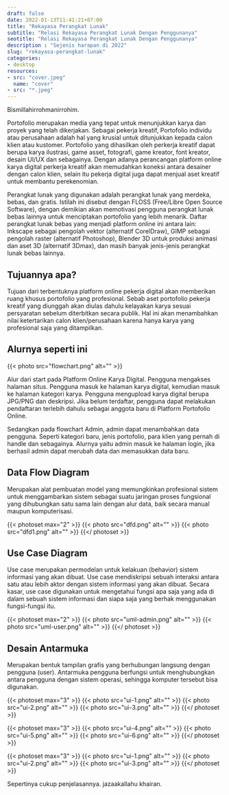 ```yaml
---
draft: false
date: 2022-01-13T11:41:21+07:00
title: "Rekayasa Perangkat Lunak"
subtitle: "Relasi Rekayasa Perangkat Lunak Dengan Penggunanya"
seotitle: "Relasi Rekayasa Perangkat Lunak Dengan Penggunanya"
description : "Sejenis harapan di 2022"
slug: "rekayasa-perangkat-lunak"
categories:
- desktop
resources:
- src: "cover.jpeg"
  name: "cover"
- src: "*.jpeg"
---
```


Bismillahirrohmanirrohim.

Portofolio merupakan media yang tepat untuk menunjukkan karya dan proyek yang telah dikerjakan. Sebagai pekerja kreatif, Portofolio individu atau perusahaan adalah hal yang krusial untuk ditunjukkan kepada calon klien atau kustomer. Portofolio yang dihasilkan oleh perkerja kreatif dapat berupa karya ilustrasi, game asset, fotografi, game kreator, font kreator, desain UI/UX dan sebagainya. Dengan adanya perancangan platform online karya digital perkerja kreatif akan memudahkan koneksi antara desainer dengan calon klien, selain itu pekerja digital juga dapat menjual aset kreatif untuk membantu perekenomian.

Perangkat lunak yang digunakan adalah perangkat lunak yang merdeka, bebas, dan gratis. Istilah ini disebut dengan FLOSS (Free/Libre Open Source Software), dengan demikian akan memotivasi pengguna perangkat lunak bebas lainnya untuk menciptakan portofolio yang lebih menarik. Daftar perangkat lunak bebas yang menjadi platform online ini antara lain: Inkscape sebagai pengolah vektor (alternatif CorelDraw), GIMP sebagai pengolah raster (alternatif Photoshop), Blender 3D untuk produksi animasi dan aset 3D (alternatif 3Dmax), dan masih banyak jenis-jenis perangkat lunak bebas lainnya.

## Tujuannya apa?

Tujuan dari terbentuknya platform online pekerja digital akan memberikan ruang khusus portofolio yang profesional. Sebab aset portofolio pekerja kreatif yang diunggah akan diulas dahulu kelayakan karya sesuai persyaratan sebelum diterbitkan secara publik. Hal ini akan menambahkan nilai ketertarikan calon klien/perusahaan karena hanya karya yang profesional saja yang ditampilkan.

## Alurnya seperti ini

{{< photo src="flowchart.png" alt="" >}}

Alur dari start pada Platform Online Karya Digital. Pengguna mengakses halaman situs. Pengguna masuk ke halaman karya digital, kemudian masuk ke halaman kategori karya. Pengguna mengupload karya digital berupa JPG/PNG dan deskripsi. Jika belum terdaftar, pengguna dapat melakukan pendaftaran terlebih dahulu sebagai anggota baru di Platform Portofolio Online.

Sedangkan pada flowchart Admin, admin dapat menambahkan data pengguna. Seperti kategori baru, jenis portofolio, para klien yang pernah di handle dan sebagainya. Alurnya yaitu admin masuk ke halaman login, jika berhasil admin  dapat merubah data dan memasukkan data baru.

## Data Flow Diagram

Merupakan alat pembuatan model yang memungkinkan profesional sistem untuk menggambarkan sistem sebagai suatu jaringan proses fungsional yang dihubungkan satu sama lain dengan alur data, baik secara manual maupun komputerisasi.

{{< photoset max="2" >}}
  {{< photo src="dfd.png" alt="" >}}
  {{< photo src="dfd1.png" alt="" >}}
{{</ photoset >}}

## Use Case Diagram

Use case merupakan permodelan untuk kelakuan (behavior) sistem informasi yang akan dibuat. Use case mendiskripsi sebuah interaksi antara satu atau lebih aktor dengan sistem informasi yang akan dibuat. Secara kasar, use case digunakan untuk mengetahui fungsi apa saja yang ada di dalam sebuah sistem informasi dan siapa saja yang berhak menggunakan fungsi-fungsi itu.

{{< photoset max="2" >}}
  {{< photo src="uml-admin.png" alt="" >}}
  {{< photo src="uml-user.png" alt="" >}}
{{</ photoset >}}

## Desain Antarmuka

Merupakan bentuk tampilan grafis yang berhubungan langsung dengan pengguna (user). Antarmuka pengguna berfungsi untuk menghubungkan antara pengguna dengan sistem operasi, sehingga komputer tersebut bisa digunakan.

{{< photoset max="3" >}}
  {{< photo src="ui-1.png" alt="" >}}
  {{< photo src="ui-2.png" alt="" >}}
  {{< photo src="ui-3.png" alt="" >}}
{{</ photoset >}}

{{< photoset max="3" >}}
  {{< photo src="ui-4.png" alt="" >}}
  {{< photo src="ui-5.png" alt="" >}}
  {{< photo src="ui-6.png" alt="" >}}
{{</ photoset >}}

{{< photoset max="3" >}}
  {{< photo src="ui-1.png" alt="" >}}
  {{< photo src="ui-2.png" alt="" >}}
  {{< photo src="ui-3.png" alt="" >}}
{{</ photoset >}}

Sepertinya cukup penjelasannya. jazaakallahu khairan.
